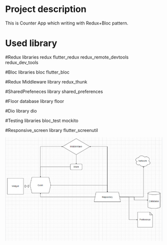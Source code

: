 # Project description
This is Counter App which writing with Redux+Bloc pattern.

# Used library

  #Redux libraries
    redux
    flutter_redux
    redux_remote_devtools
    redux_dev_tools

  #Bloc libraries
    bloc
    flutter_bloc

  #Redux Middleware library
    redux_thunk

  #SharedPrefeneces library
    shared_preferences

  #Floor database library
    floor

  #Dio library
    dio

  #Testing libraries
    bloc_test
    mockito

  #Responsive_screen library
    flutter_screenutil


![alt text](https://github.com/rashidov94/Counter-App/blob/repo_image/architecture.PNG?raw=true "Project Architecture")
